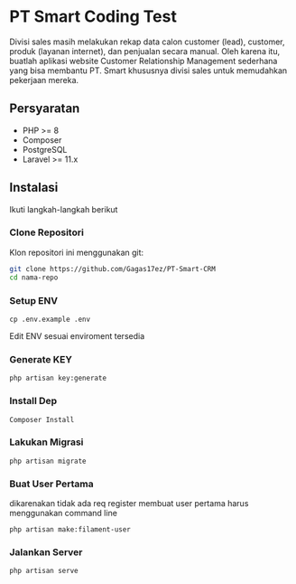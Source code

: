 # PT Smart Coding Test

Divisi sales masih melakukan rekap data calon customer (lead), customer, produk (layanan
internet), dan penjualan secara manual. Oleh karena itu, buatlah aplikasi website Customer
Relationship Management sederhana yang bisa membantu PT. Smart khususnya divisi sales
untuk memudahkan pekerjaan mereka.

## Persyaratan

-   PHP >= 8
-   Composer
-   PostgreSQL
-   Laravel >= 11.x

## Instalasi

Ikuti langkah-langkah berikut

### Clone Repositori

Klon repositori ini menggunakan git:

```bash
git clone https://github.com/Gagas17ez/PT-Smart-CRM
cd nama-repo
```

### Setup ENV

```
cp .env.example .env
```

Edit ENV sesuai enviroment tersedia

### Generate KEY

```
php artisan key:generate
```

### Install Dep

```
Composer Install
```

### Lakukan Migrasi

```
php artisan migrate
```

### Buat User Pertama

dikarenakan tidak ada req register membuat user pertama harus menggunakan command line

```
php artisan make:filament-user
```

### Jalankan Server

```
php artisan serve
```
